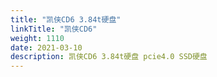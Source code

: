 ```yaml
---
title: "凯侠CD6 3.84t硬盘"
linkTitle: "凯侠CD6"
weight: 1110
date: 2021-03-10
description: 凯侠CD6 3.84t硬盘 pcie4.0 SSD硬盘
---
```


